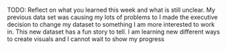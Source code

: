 TODO: Reflect on what you learned this week and what is still unclear.
My previous data set was causing my lots of problems to I made the executive decision to change my dataset to something I am more interested to work in. This new dataset has a fun story to tell. I am learning new different ways to create visuals and I cannot wait to show my progress